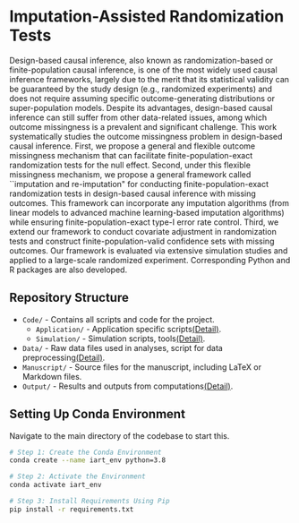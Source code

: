 #  Imputation-Assisted Randomization Tests

Design-based causal inference, also known as randomization-based or finite-population causal inference, is one of the most widely used causal inference frameworks, largely due to the merit that its statistical validity can be guaranteed by the study design (e.g., randomized experiments) and does not require assuming specific outcome-generating distributions or super-population models. Despite its advantages, design-based causal inference can still suffer from other data-related issues, among which outcome missingness is a prevalent and significant challenge. This work systematically studies the outcome missingness problem in design-based causal inference. First, we propose a general and flexible outcome missingness mechanism that can facilitate finite-population-exact randomization tests for the null effect. Second, under this flexible missingness mechanism, we propose a general framework called ``imputation and re-imputation" for conducting finite-population-exact randomization tests in design-based causal inference with missing outcomes. This framework can incorporate any imputation algorithms (from linear models to advanced machine learning-based imputation algorithms) while ensuring finite-population-exact type-I error rate control. Third, we extend our framework to conduct covariate adjustment in randomization tests and construct finite-population-valid confidence sets with missing outcomes. Our framework is evaluated via extensive simulation studies and applied to a large-scale randomized experiment. Corresponding Python and R packages are also developed.

## Repository Structure

- `Code/` - Contains all scripts and code for the project.
  - `Application/` - Application specific scripts[(Detail)](./Code/Application/README.md).
  - `Simulation/` - Simulation scripts, tools[(Detail)](./Code/Simulation/README.md).
- `Data/` - Raw data files used in analyses, script for data preprocessing[(Detail)](./Data/README.md).
- `Manuscript/` - Source files for the manuscript, including LaTeX or Markdown files.
- `Output/` - Results and outputs from computations[(Detail)](./Output/README.md).

## Setting Up Conda Environment

Navigate to the main directory of the codebase to start this.

```bash
# Step 1: Create the Conda Environment
conda create --name iart_env python=3.8

# Step 2: Activate the Environment
conda activate iart_env

# Step 3: Install Requirements Using Pip
pip install -r requirements.txt

```

